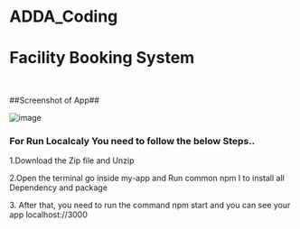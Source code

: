 # ADDA_Coding
<h1>Facility Booking System</h1>
<br/><p></p>

<p></p>
##Screenshot of App##

![image](https://github.com/MJaved9/ADDA_Coding/assets/101566706/074fbd75-92b2-494e-afb2-4f21acabff4f)


<h3>For Run Localcaly You need to follow the below Steps..</h3>

<p>1.Download the Zip file and Unzip</p>
<p>2.Open the terminal go inside my-app and Run common npm I to install all Dependency and package </p>
<p>3. After that, you need to run the command npm start and you can see your app localhost://3000</p>

